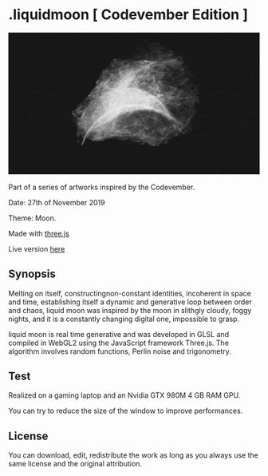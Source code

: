 # .liquidmoon [ Codevember Edition ]

![alt text](https://raw.githubusercontent.com/KessonDalef/Codevember_2019/master/Screenshots/Codevember_27.gif)

Part of a series of artworks inspired by the Codevember.

Date: 27th of November 2019

Theme: Moon.

Made with [three.js](https://threejs.org/)

Live version [here](https://kesson.io/experiments/codevember/codevember_27)



## Synopsis

Melting on itself, constructingnon-constant identities, incoherent in space and time, establishing itself a dynamic and generative loop between order and chaos, liquid moon was inspired by the moon in slithgly cloudy, foggy nights, and it is a constantly changing digital one, impossible to grasp.

liquid moon is real time generative and was developed in GLSL and compiled in WebGL2 using the JavaScript framework Three.js. The algorithm involves random functions, Perlin noise and trigonometry.



## Test

Realized on a gaming laptop and an Nvidia GTX 980M 4 GB RAM GPU.

You can try to reduce the size of the window to improve performances.



## License

You can download, edit, redistribute the work as long as you always use the same license and the original attribution.
